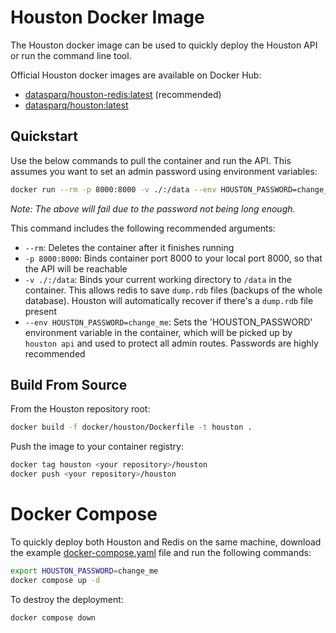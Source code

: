 
# Houston Docker Image 

The Houston docker image can be used to quickly deploy the Houston API or run the command line tool.

Official Houston docker images are available on Docker Hub: 
- [datasparq/houston-redis:latest](https://hub.docker.com/r/datasparq/houston) (recommended)
- [datasparq/houston:latest](https://hub.docker.com/r/datasparq/houston)

## Quickstart

Use the below commands to pull the container and run the API. 
This assumes you want to set an admin password using environment variables:

```bash
docker run --rm -p 8000:8000 -v ./:/data --env HOUSTON_PASSWORD=change_me datasparq/houston-redis api
```

_Note: The above will fail due to the password not being long enough._

This command includes the following recommended arguments:
- `--rm`: Deletes the container after it finishes running
- `-p 8000:8000`: Binds container port 8000 to your local port 8000, so that the API will be reachable
- `-v ./:/data`: Binds your current working directory to `/data` in the container. This allows redis to save `dump.rdb` files (backups of the whole database). Houston will automatically recover if there's a `dump.rdb` file present
- `--env HOUSTON_PASSWORD=change_me`: Sets the 'HOUSTON_PASSWORD' environment variable in the container, which will be picked up by `houston api` and used to protect all admin routes. Passwords are highly recommended

## Build From Source

From the Houston repository root:

```bash
docker build -f docker/houston/Dockerfile -t houston .
```

Push the image to your container registry:

```bash
docker tag houston <your repository>/houston
docker push <your repository>/houston
```

# Docker Compose

To quickly deploy both Houston and Redis on the same machine, download the example 
[docker-compose.yaml](../docker/houston/docker-compose.yaml) file and run the following commands:

```bash
export HOUSTON_PASSWORD=change_me
docker compose up -d
```

To destroy the deployment:
```bash
docker compose down
```
